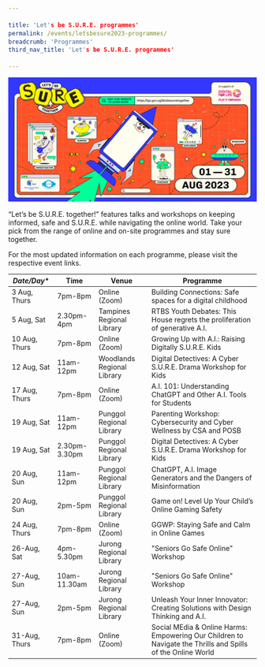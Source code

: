 ```yaml
---

title: 'Let's be S.U.R.E. programmes'
permalink: /events/letsbesure2023-programmes/
breadcrumb: 'Programmes'
third_nav_title: 'Let's be S.U.R.E. programmes'

---
```


![](../images/SURE-Eventbrite-KV-Original_230622.jpg)

“Let’s be S.U.R.E. together!” features talks and workshops on keeping informed, safe and S.U.R.E. while navigating the online world. Take your pick from the range of online and on-site programmes and stay sure together. 

For the most updated information on each programme, please visit the respective event links. 

 

 

| *Date/Day**     | **Time**      | **Venue**                        | **Programme**                                                |
| --------------- | ------------- | -------------------------------- | ------------------------------------------------------------ |
| 3 Aug,  Thurs   | 7pm-8pm       | Online (Zoom)<br/>               | Building Connections: Safe spaces for a digital childhood    |
| 5 Aug,  Sat     | 2.30pm-4pm    | Tampines Regional Library  <br/> | RTBS Youth Debates: This House regrets the proliferation of  generative A.I. |
| 10 Aug,   Thurs | 7pm-8pm       | Online (Zoom)  <br/>             | Growing Up with A.I.: Raising Digitally S.U.R.E. Kids        |
| 12 Aug, Sat     | 11am-12pm     | Woodlands Regional Library <br/> | Digital Detectives: A Cyber S.U.R.E. Drama Workshop for Kids |
| 17 Aug, Thurs   | 7pm-8pm       | Online (Zoom)  <br/>             | A.I. 101: Understanding ChatGPT and Other A.I. Tools for Students |
| 19 Aug, Sat     | 11am-12pm     | Punggol Regional Library  <br/>  | Parenting Workshop: Cybersecurity and Cyber Wellness by CSA and POSB |
| 19 Aug, Sat     | 2.30pm-3.30pm | Punggol Regional Library  <br/>  | Digital Detectives: A Cyber S.U.R.E. Drama Workshop for Kids |
| 20 Aug, Sun     | 11am-12pm     | Punggol Regional Library  <br/>  | ChatGPT, A.I. Image Generators and the Dangers of Misinformation |
| 20 Aug, Sun     | 2pm-5pm       | Punggol Regional Library  <br/>  | Game on! Level Up Your Child’s Online Gaming Safety          |
| 24 Aug, Thurs   | 7pm-8pm       | Online (Zoom)  <br/>             | GGWP: Staying Safe and Calm in Online Games                  |
| 26-Aug, Sat     | 4pm-5.30pm    | Jurong Regional Library          | "Seniors Go Safe Online" Workshop                            |
| 27-Aug, Sun     | 10am-11.30am  | Jurong Regional Library  <br/>   | "Seniors Go Safe Online" Workshop  <br/>                     |
| 27-Aug, Sun     | 2pm-5pm       | Jurong Regional Library          | Unleash Your Inner Innovator: Creating Solutions with Design  Thinking and A.I.  <br> |
| 31-Aug, Thurs   | 7pm-8pm       | Online (Zoom)                    | Social MEdia & Online Harms: Empowering Our Children to Navigate  the Thrills and Spills of the Online World  <br> |

 

  